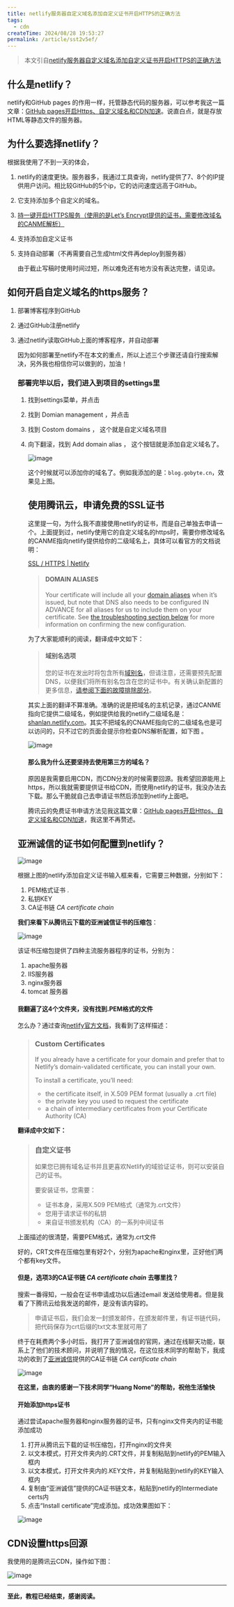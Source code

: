 ```yaml
---
title: netlify服务器自定义域名添加自定义证书开启HTTPS的正确方法
tags:
  - cdn
createTime: 2024/08/28 19:53:27
permalink: /article/sst2v5ef/
---
```


> 本文引自[netlify服务器自定义域名添加自定义证书开启HTTPS的正确方法](https://blog.gobyte.cn/post/b5463510.html#comments)

## 什么是netlify？

netlify和GitHub pages 的作用一样，托管静态代码的服务器，可以参考我这一篇文章：[GitHub pages开启Https、自定义域名和CDN加速](https://blog.gobyte.cn/post/bc0a861a.html)。说直白点，就是存放HTML等静态文件的服务器。

## 为什么要选择netlify？

根据我使用了不到一天的体会，

1. netlify的速度更快。服务器多，我通过工具查询，netlify提供了7、8个的IP提供用户访问。相比较GitHub的5个ip，它的访问速度远高于GitHub。

2. 它支持添加多个自定义的域名。

3. [持一键开启HTTPS服务（使用的是Let’s Encrypt提供的证书，需要修改域名的CANME解析）](https://blog.gobyte.cn/post/b5463510.html#1)

4. 支持添加自定义证书

5. 支持自动部署（不再需要自己生成html文件再deploy到服务器）

	由于截止写稿时使用时间过短，所以难免还有地方没有表达完整，请见谅。

## 如何开启自定义域名的https服务？

1. 部署博客程序到GitHub

2. 通过GitHub注册netlify

3. 通过netlify读取GitHub上面的博客程序，并自动部署

	因为如何部署至netlify不在本文的重点，所以上述三个步骤还请自行搜索解决，另外我也相信你可以做到的，加油！

	### 部署完毕以后，我们进入到项目的settings里

	1. 找到settings菜单，并点击

	2. 找到 Domian management ，并点击

	3. 找到 Costom domains ， 这个就是自定义域名项目

	4. 向下翻滚，找到 Add domain alias ， 这个按钮就是添加自定义域名了。

		![image](./netlify服务器自定义域名添加自定义证书开启HTTPS的正确方法.assets/59402740-4d3cf580-8dd2-11e9-816a-e2b3f85f30b0.png)

		这个时候就可以添加你的域名了。例如我添加的是：`blog.gobyte.cn`，效果见上图。

		## 使用腾讯云，申请免费的SSL证书

		这里提一句，为什么我不直接使用netlify的证书，而是自己单独去申请一个。上面提到过，netlify使用它的自定义域名的https时，需要你修改域名的CANME指向netlify提供给你的二级域名上，具体可以看官方的文档说明：

		[SSL / HTTPS | Netlify](https://www.netlify.com/docs/ssl/#netlify-certificates)

		> #### DOMAIN ALIASES
		>
		> Your certificate will include all your [domain aliases](https://www.netlify.com/docs/custom-domains/#domain-aliases) when it’s issued, but note that DNS also needs to be configured IN ADVANCE for all aliases for us to include them on your certificate. See [the troubleshooting section below](https://www.netlify.com/docs/ssl/#troubleshooting) for more information on confirming the new configuration.

		为了大家能顺利的阅读，翻译成中文如下：

		> #### 域别名选项
		>
		> 您的证书在发出时将包含所有[域别名](https://www.netlify.com/docs/custom-domains/#domain-aliases)，但请注意，还需要预先配置DNS，以便我们将所有别名包含在您的证书中。有关确认新配置的更多信息，[请参阅下面的故障排除部分](https://www.netlify.com/docs/ssl/#troubleshooting)。

		其实上面的翻译不算准确。准确的说是把域名的主机记录，通过CANME指向它提供二级域名，例如提供给我的netlify二级域名是：[shanlan.netlify.com](https://shanlan.netlify.com/)。其实不把域名的CNAME指向它的二级域名也是可以访问的，只不过它的页面会提示你检查DNS解析配置，如下图 。

		![image](./netlify服务器自定义域名添加自定义证书开启HTTPS的正确方法.assets/59403551-9c385a00-8dd5-11e9-90e2-407bd4709f13.png)

		#### 那么我为什么还要坚持去使用第三方的域名？

		原因是我需要启用CDN，而CDN分发的时候需要回源。我希望回源能用上https，所以我就需要提供证书给CDN，而使用netlify的证书，我没办法去下载。那么干脆就自己去申请证书然后添加到netlify上面吧。

		腾讯云的免费证书申请方法见我这篇文章：[GitHub pages开启Https、自定义域名和CDN加速](https://blog.gobyte.cn/post/bc0a861a.html)，我这里不再赘述。

	## 亚洲诚信的证书如何配置到netlify？

	![image](./netlify服务器自定义域名添加自定义证书开启HTTPS的正确方法.assets/59403616-f46f5c00-8dd5-11e9-8daa-149e24c4a6a4.png)

	根据上图的netlify添加自定义证书输入框来看，它需要三种数据，分别如下：

	1. PEM格式证书 .
	2. 私钥KEY
	3. CA证书链 *CA certificate chain*

	**我们来看下从腾讯云下载的亚洲诚信证书的压缩包**：

	![image](./netlify服务器自定义域名添加自定义证书开启HTTPS的正确方法.assets/59403714-5760f300-8dd6-11e9-83c9-dd6f0e57f53a.png)

	该证书压缩包提供了四种主流服务器程序的证书，分别为：

	1. apache服务器
	2. IIS服务器
	3. nginx服务器
	4. tomcat 服务器

	#### 我翻遍了这4个文件夹，没有找到.PEM格式的文件

	怎么办？通过查询[netlify官方文档](https://www.netlify.com/docs/ssl/#custom-certificates)，我看到了这样描述：

	> ### Custom Certificates
	>
	> If you already have a certificate for your domain and prefer that to Netlify’s domain-validated certificate, you can install your own.
	>
	> To install a certificate, you’ll need:
	>
	> * the certificate itself, in X.509 PEM format (usually a .crt file)
	> * the private key you used to request the certificate
	> * a chain of intermediary certificates from your Certificate Authority (CA)

	**翻译成中文如下：**

	> ### 自定义证书
	>
	> 如果您已拥有域名证书并且更喜欢Netlify的域验证证书，则可以安装自己的证书。
	>
	> 要安装证书，您需要：
	>
	> * 证书本身，采用X.509 PEM格式（通常为.crt文件）
	> * 您用于请求证书的私钥
	> * 来自证书颁发机构（CA）的一系列中间证书

	上面描述的很清楚，需要PEM格式，通常为.crt文件

	好的，CRT文件在压缩包里有好2个，分别为apache和nginx里，正好他们两个都有key文件。

	#### 但是，选项3的CA证书链 *CA certificate chain* 去哪里找？

	搜索一番得知，一般会在证书申请成功以后通过email 发送给使用者。但是我看了下腾讯云给我发送的邮件，是没有该内容的。

	> 申请证书后，我们会发一封颁发邮件，在颁发邮件里，有证书链代码，把代码保存为crt后缀的txt文本里就可用了

	终于在耗费两个多小时后，我打开了亚洲诚信的官网，通过在线聊天功能，联系上了他们的技术顾问，并说明了我的情况，在这位技术同学的帮助下，我成功的收到了[亚洲诚信](https://www.trustasia.com/)提供的CA证书链 *CA certificate chain*

	![image](./netlify服务器自定义域名添加自定义证书开启HTTPS的正确方法.assets/59404058-b8d59180-8dd7-11e9-9cc6-8675795b76f4.png)

	**在这里，由衷的感谢一下技术同学“Huang Nome”的帮助，祝他生活愉快**

	#### 开始添加https证书

	通过尝试apache服务器和nginx服务器的证书，只有nginx文件夹内的证书能添加成功

	1. 打开从腾讯云下载的证书压缩包，打开nginx的文件夹
	2. 以文本模式，打开文件夹内的.CRT文件，并复制粘贴到netlify的PEM输入框内
	3. 以文本模式，打开文件夹内的.KEY文件，并复制粘贴到netlify的KEY输入框内
	4. 复制由“亚洲诚信”提供的CA证书链文本，粘贴到netlify的Intermediate certs内
	5. 点击“Install certificate”完成添加。成功效果图如下：

	![image](./netlify服务器自定义域名添加自定义证书开启HTTPS的正确方法.assets/59404271-8b3d1800-8dd8-11e9-82b7-497f1b134a5d.png)

## CDN设置https回源

我使用的是腾讯云CDN，操作如下图：

![image](./netlify服务器自定义域名添加自定义证书开启HTTPS的正确方法.assets/59404399-f555bd00-8dd8-11e9-8c30-d24ec0965a05.png)

------

**至此，教程已经结束，感谢阅读。**